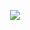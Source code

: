 <p style='text-align: center;'>
  <img src='https://github.com/user-attachments/assets/dfd3010c-132a-42be-b066-b05ac1d010ed'/>
</p>
